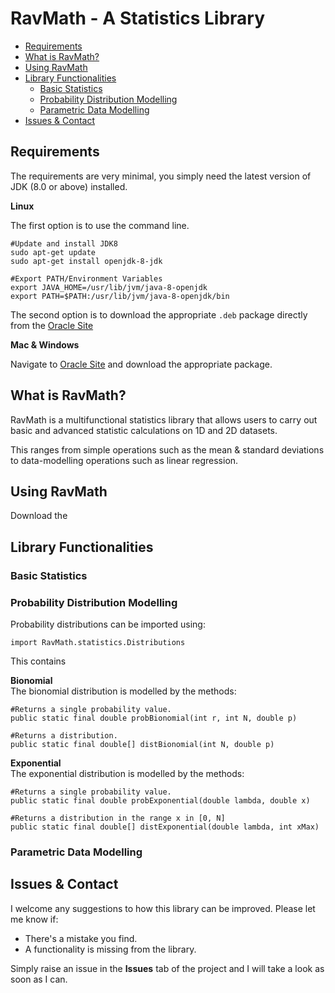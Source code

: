 # RavMath - A Statistics Library

* [Requirements](#requirements)
* [What is RavMath?](#what-is-ravmath?)
* [Using RavMath](#using-ravmath)
* [Library Functionalities](#library-functionalities)
  * [Basic Statistics](###basic-statistics)
  * [Probability Distribution Modelling](###probability-distribution-modelling)
  * [Parametric Data Modelling](###parametric-data-modelling)
* [Issues & Contact](#issues-&-contact)

## Requirements
The requirements are very minimal, you simply need the latest version of JDK (8.0 or above) installed.

**Linux**

The first option is to use the command line.
```
#Update and install JDK8
sudo apt-get update
sudo apt-get install openjdk-8-jdk

#Export PATH/Environment Variables
export JAVA_HOME=/usr/lib/jvm/java-8-openjdk
export PATH=$PATH:/usr/lib/jvm/java-8-openjdk/bin
```

The second option is to download the appropriate ```.deb``` package directly from the [Oracle Site](http://www.oracle.com/technetwork/java/javase/downloads/jdk8-downloads-2133151.html)

**Mac & Windows**

Navigate to [Oracle Site](http://www.oracle.com/technetwork/java/javase/downloads/jdk8-downloads-2133151.html) and download the appropriate package.

## What is RavMath?
RavMath is a multifunctional statistics library that allows users to carry out basic and advanced statistic calculations on 1D and 2D datasets.

This ranges from simple operations such as the mean & standard deviations to data-modelling operations such as linear regression.

## Using RavMath
Download the

## Library Functionalities


### Basic Statistics


### Probability Distribution Modelling
Probability distributions can be imported using:
```
import RavMath.statistics.Distributions
```
This contains

**Bionomial**                                                          
The bionomial distribution is modelled by the methods:
```
#Returns a single probability value.
public static final double probBionomial(int r, int N, double p)

#Returns a distribution.
public static final double[] distBionomial(int N, double p)
```
**Exponential**                                             
The exponential distribution is modelled by the methods:
```
#Returns a single probability value.
public static final double probExponential(double lambda, double x)

#Returns a distribution in the range x in [0, N]
public static final double[] distExponential(double lambda, int xMax)
```


### Parametric Data Modelling



## Issues & Contact
I welcome any suggestions to how this library can be improved. Please let me know if:
* There's a mistake you find.
* A functionality is missing from the library.

Simply raise an issue in the **Issues** tab of the project and I will take a look as soon as I can.  
